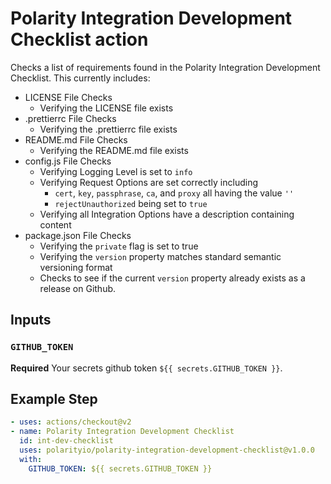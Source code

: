 # Polarity Integration Development Checklist action

Checks a list of requirements found in the Polarity Integration Development Checklist.  This currently includes:
- LICENSE File Checks 
  - Verifying the LICENSE file exists
- .prettierrc File Checks 
  - Verifying the .prettierrc file exists
- README.md File Checks 
  - Verifying the README.md file exists
- config.js File Checks 
  - Verifying Logging Level is set to `info`
  - Verifying Request Options are set correctly including
    - `cert`, `key`, `passphrase`, `ca`, and `proxy` all having the value `''`
    - `rejectUnauthorized` being set to `true`
  - Verifying all Integration Options have a description containing content
- package.json File Checks 
  - Verifying the `private` flag is set to true
  - Verifying the `version` property matches standard semantic versioning format
  - Checks to see if the current `version` property already exists as a release on Github.
  

## Inputs

### `GITHUB_TOKEN`

**Required** Your secrets github token `${{ secrets.GITHUB_TOKEN }}`.


## Example Step

```yaml
- uses: actions/checkout@v2
- name: Polarity Integration Development Checklist
  id: int-dev-checklist
  uses: polarityio/polarity-integration-development-checklist@v1.0.0
  with:
    GITHUB_TOKEN: ${{ secrets.GITHUB_TOKEN }}
```
